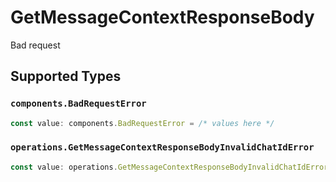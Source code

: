 # GetMessageContextResponseBody

Bad request


## Supported Types

### `components.BadRequestError`

```typescript
const value: components.BadRequestError = /* values here */
```

### `operations.GetMessageContextResponseBodyInvalidChatIdError`

```typescript
const value: operations.GetMessageContextResponseBodyInvalidChatIdError = /* values here */
```

